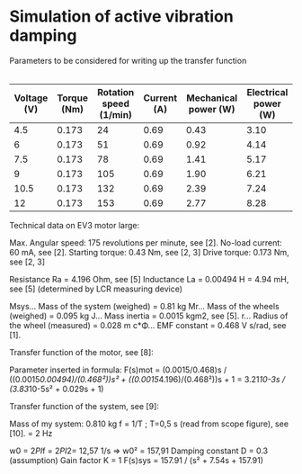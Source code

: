# Simulation of active vibration damping

Parameters to be considered for writing up the transfer function
<br>
<br>
<table>
  <thead>
    <tr>
      <th>Voltage (V)</th>
      <th>Torque (Nm)</th>
      <th>Rotation speed (1/min)</th>
      <th>Current (A)</th>
      <th>Mechanical power (W)</th>
      <th>Electrical power (W)</th>
    </tr>
  </thead>
  <tbody>
    <tr>
      <td>4.5</td>
      <td>0.173</td>
      <td>24</td>
      <td>0.69</td>
      <td>0.43</td>
      <td>3.10</td>
    </tr>
    <tr>
      <td>6</td>
      <td>0.173</td>
      <td>51</td>
      <td>0.69</td>
      <td>0.92</td>
      <td>4.14</td>
    </tr>
    <tr>
      <td>7.5</td>
      <td>0.173</td>
      <td>78</td>
      <td>0.69</td>
      <td>1.41</td>
      <td>5.17</td>
    </tr>
    <tr>
      <td>9</td>
      <td>0.173</td>
      <td>105</td>
      <td>0.69</td>
      <td>1.90</td>
      <td>6.21</td>
    </tr>
    <tr>
      <td>10.5</td>
      <td>0.173</td>
      <td>132</td>
      <td>0.69</td>
      <td>2.39</td>
      <td>7.24</td>
    </tr>
    <tr>
      <td>12</td>
      <td>0.173</td>
      <td>153</td>
      <td>0.69</td>
      <td>2.77</td>
      <td>8.28</td>
    </tr>
  </tbody>
</table>

Technical data on EV3 motor large:

Max. Angular speed: 175 revolutions per minute, see [2].
No-load current: 60 mA, see [2].
Starting torque: 0.43 Nm, see [2, 3]
Drive torque: 0.173 Nm, see [2, 3]

Resistance Ra = 4.196 Ohm, see [5]
Inductance La = 0.00494 H = 4.94 mH, see [5]
(determined by LCR measuring device)

Msys... Mass of the system (weighed) = 0.81 kg
Mr... Mass of the wheels (weighed) = 0.095 kg
J... Mass inertia = 0.0015 kgm2, see [5].
r... Radius of the wheel (measured) = 0.028 m
c*Φ... EMF constant = 0.468 V s/rad, see [1].


Transfer function of the motor, see [8]:
 

Parameter inserted in formula:
F(s)mot = (0.0015/0.468)s / ((0.0015*0.00494)/(0.468²))s² + ((0.0015*4.196)/(0.468²))s + 1
       = 3.21*10-3s / (3.83*10-5s² + 0.029s + 1)

Transfer function of the system, see [9]:
 
Mass of my system: 0.810 kg 
f = 1/T ; T=0,5 s (read from scope figure), see [10].
  = 2 Hz
 

w0 = 2*PI*f = 2*PI*2= 12,57 1/s => w0² = 157,91
Damping constant D = 0.3 (assumption)
Gain factor K = 1
F(s)sys = 157.91 / (s² + 7.54s + 157.91)
